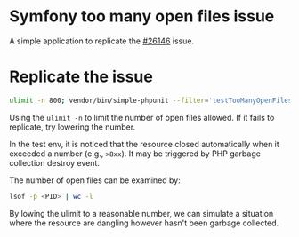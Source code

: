 # Symfony too many open files issue

A simple application to replicate the [#26146](https://github.com/symfony/symfony/issues/26146) issue.

# Replicate the issue

```bash
ulimit -n 800; vendor/bin/simple-phpunit --filter='testTooManyOpenFiles' -vvv
```

Using the `ulimit -n` to limit the number of open files allowed. If it fails to
replicate, try lowering the number.

In the test env, it is noticed that the resource closed automatically when it
exceeded a number (e.g., `>8xx`). It may be triggered by PHP garbage collection
destroy event. 

The number of open files can be examined by:

```bash
lsof -p <PID> | wc -l
```

By lowing the ulimit to a reasonable number, we can simulate a situation where
the resource are dangling however hasn't been garbage collected.
